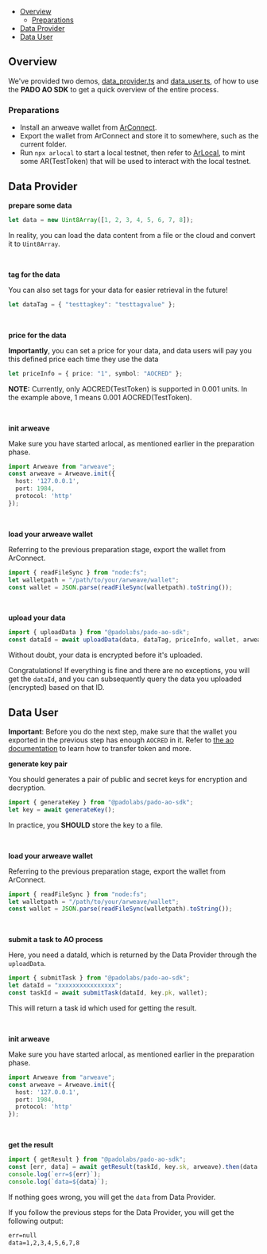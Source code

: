 
- [Overview](#overview)
  - [Preparations](#preparations)
- [Data Provider](#data-provider)
- [Data User](#data-user)


## Overview


We've provided two demos, [data_provider.ts](data_provider.ts) and [data_user.ts](data_user.ts),  of how to use the **PADO AO SDK** to get a quick overview of the entire process.


### Preparations


- Install an arweave wallet from [ArConnect](https://www.arconnect.io/download).
- Export the wallet from ArConnect and store it to somewhere, such as the current folder.
- Run `npx arlocal` to start a local testnet, then refer to [ArLocal](https://docs.arconnect.io/developer-tooling/arlocal-devtools), to mint some AR(TestToken) that will be used to interact with the local testnet.



## Data Provider

**prepare some data**

```ts
let data = new Uint8Array([1, 2, 3, 4, 5, 6, 7, 8]);
```
In reality, you can load the data content from a file or the cloud and convert it to `Uint8Array`.

<br/>

**tag for the data**

You can also set tags for your data for easier retrieval in the future!

```ts
let dataTag = { "testtagkey": "testtagvalue" };
```

<br/>

**price for the data**

**Importantly**, you can set a price for your data, and data users will pay you this defined price each time they use the data

```ts
let priceInfo = { price: "1", symbol: "AOCRED" };
```

**NOTE:** Currently, only AOCRED(TestToken) is supported in 0.001 units. In the example above, 1 means 0.001 AOCRED(TestToken).


<br/>

**init arweave**

Make sure you have started arlocal, as mentioned earlier in the preparation phase.

```ts
import Arweave from "arweave";
const arweave = Arweave.init({
  host: '127.0.0.1',
  port: 1984,
  protocol: 'http'
});
```

<br/>

**load your arweave wallet**

Referring to the previous preparation stage, export the wallet from ArConnect.

```ts
import { readFileSync } from "node:fs";
let walletpath = "/path/to/your/arweave/wallet";
const wallet = JSON.parse(readFileSync(walletpath).toString());
```

<br/>

**upload your data**

```ts
import { uploadData } from "@padolabs/pado-ao-sdk";
const dataId = await uploadData(data, dataTag, priceInfo, wallet, arweave);
```

Without doubt, your data is encrypted before it's uploaded.

Congratulations! If everything is fine and there are no exceptions, you will get the `dataId`, and you can subsequently query the data you uploaded (encrypted) based on that ID.


## Data User

**Important**: Before you do the next step, make sure that the wallet you exported in the previous step has enough `AOCRED` in it. Refer to [the ao documentation](https://cookbook_ao.g8way.io/welcome/index.html) to learn how to transfer token and more.


**generate key pair**

You should generates a pair of public and secret keys for encryption and decryption.

```ts
import { generateKey } from "@padolabs/pado-ao-sdk";
let key = await generateKey();
```
In practice, you **SHOULD** store the key to a file.

<br/>

**load your arweave wallet**

Referring to the previous preparation stage, export the wallet from ArConnect.

```ts
import { readFileSync } from "node:fs";
let walletpath = "/path/to/your/arweave/wallet";
const wallet = JSON.parse(readFileSync(walletpath).toString());
```



<br/>

**submit a task to AO process**

Here, you need a dataId, which is returned by the Data Provider through the `uploadData`.

```ts
import { submitTask } from "@padolabs/pado-ao-sdk";
let dataId = "xxxxxxxxxxxxxxxx";
const taskId = await submitTask(dataId, key.pk, wallet);
```

This will return a task id which used for getting the result.

<br/>

**init arweave**

Make sure you have started arlocal, as mentioned earlier in the preparation phase.

```ts
import Arweave from "arweave";
const arweave = Arweave.init({
  host: '127.0.0.1',
  port: 1984,
  protocol: 'http'
});
```



<br/>

**get the result**

```ts
import { getResult } from "@padolabs/pado-ao-sdk";
const [err, data] = await getResult(taskId, key.sk, arweave).then(data => [null, data]).catch(err => [err, null]);
console.log(`err=${err}`);
console.log(`data=${data}`);
```

If nothing goes wrong, you will get the `data` from Data Provider.

If you follow the previous steps for the Data Provider, you will get the following output:

```txt
err=null
data=1,2,3,4,5,6,7,8
```

